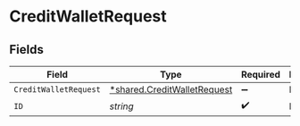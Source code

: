 # CreditWalletRequest


## Fields

| Field                                                                            | Type                                                                             | Required                                                                         | Description                                                                      |
| -------------------------------------------------------------------------------- | -------------------------------------------------------------------------------- | -------------------------------------------------------------------------------- | -------------------------------------------------------------------------------- |
| `CreditWalletRequest`                                                            | [*shared.CreditWalletRequest](../../../pkg/models/shared/creditwalletrequest.md) | :heavy_minus_sign:                                                               | N/A                                                                              |
| `ID`                                                                             | *string*                                                                         | :heavy_check_mark:                                                               | N/A                                                                              |